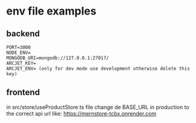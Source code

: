 # env file examples

## backend

```env
PORT=3000
NODE_ENV=
MONGODB_URI=mongodb://127.0.0.1:27017/
ARCJET_KEY=
ARCJET_ENV= (only for dev mode use development otherwise delete this key)
```

## frontend

in src/store/useProductStore.ts file change de BASE_URL in production to the correct api url like: <https://mernstore-tcbx.onrender.com>

```env

```
